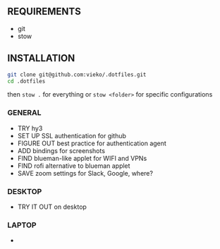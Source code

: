 ## REQUIREMENTS
- git
- stow 

## INSTALLATION
```bash
git clone git@github.com:vieko/.dotfiles.git
cd .dotfiles
```
then `stow .` for everything or `stow <folder>` for specific configurations

### GENERAL
- TRY hy3 
- SET UP SSL authentication for github
- FIGURE OUT best practice for authentication agent
- ADD bindings for screenshots
- FIND blueman-like applet for WIFI and VPNs
- FIND rofi alternative to blueman applet
- SAVE zoom settings for Slack, Google, where?

### DESKTOP
- TRY IT OUT on desktop

### LAPTOP
- 
